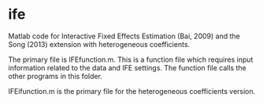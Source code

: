 # ife
Matlab code for Interactive Fixed Effects Estimation (Bai, 2009) and the Song (2013) extension with heterogeneous coefficients.

The primary file is IFEfunction.m. This is a function file which requires input information related to the data and IFE settings. The function file calls the other programs in this folder. 

IFEifunction.m is the primary file for the heterogeneous coefficients version.
